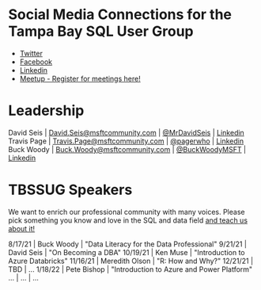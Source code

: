 # Social Media Connections for the Tampa Bay SQL User Group 

- [Twitter](https://twitter.com/TBSSUG)
- [Facebook](https://www.facebook.com/tbssug)
- [Linkedin](https://www.linkedin.com/groups/1893703/)
- [Meetup - Register for meetings here!](https://www.meetup.com/Tampa-SQL-User-Groups/)

# Leadership

David Seis | David.Seis@msftcommunity.com | [@MrDavidSeis](https://twitter.com/MrDavidSeis) | [Linkedin](https://www.linkedin.com/in/davidseis/) 
Travis Page | Travis.Page@msftcommunity.com | [@pagerwho](https://twitter.com/pagerwho) | [Linkedin](https://www.linkedin.com/in/travispage/) 
Buck Woody | Buck.Woody@msftcommunity.com | [@BuckWoodyMSFT](https://twitter.com/BuckWoodyMSFT) | [Linkedin](https://www.linkedin.com/in/buckwoody/) 

# TBSSUG Speakers

We want to enrich our professional community with many voices. Please pick something you know and love in the SQL and data field [and teach us about it!](https://forms.office.com/r/6PjaybWnNn)

8/17/21 | Buck Woody | "Data Literacy for the Data Professional"
9/21/21 | David Seis | "On Becoming a DBA"
10/19/21 | Ken Muse | "Introduction to Azure Databricks"
11/16/21 | Meredith Olson | "R: How and Why?"
12/21/21 | TBD | ...
1/18/22 | Pete Bishop | "Introduction to Azure and Power Platform"
... | ... | ...
